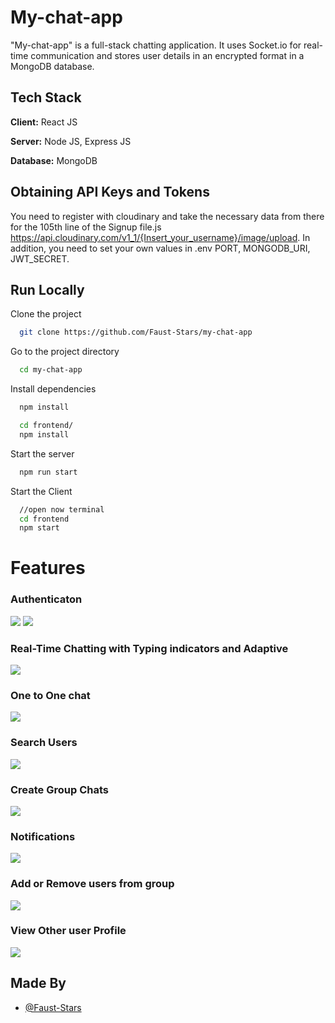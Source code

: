 # My-chat-app

"My-chat-app" is a full-stack chatting application. It uses Socket.io for real-time communication and stores user details in an encrypted format in a MongoDB database.

## Tech Stack

**Client:** React JS

**Server:** Node JS, Express JS

**Database:** MongoDB

## Obtaining API Keys and Tokens

You need to register with cloudinary and take the necessary data from there for the 105th line of the Signup file.js https://api.cloudinary.com/v1_1/{Insert_your_username}/image/upload. In addition, you need to set your own values in .env PORT, MONGODB_URI, JWT_SECRET.

## Run Locally

Clone the project

```bash
  git clone https://github.com/Faust-Stars/my-chat-app
```

Go to the project directory

```bash
  cd my-chat-app
```

Install dependencies

```bash
  npm install
```

```bash
  cd frontend/
  npm install
```

Start the server

```bash
  npm run start
```

Start the Client

```bash
  //open now terminal
  cd frontend
  npm start
```

# Features

### Authenticaton

![](https://github.com/Faust-Stars/my-chat-app/blob/master/screenshots/login.PNG)
![](https://github.com/Faust-Stars/my-chat-app/blob/master/screenshots/signup.PNG)

### Real-Time Chatting with Typing indicators and Adaptive

![](https://github.com/Faust-Stars/my-chat-app/blob/master/screenshots/real-time_and_adaptive.PNG)

### One to One chat

![](https://github.com/Faust-Stars/my-chat-app/blob/master/screenshots/mainscreen.PNG)

### Search Users

![](https://github.com/Faust-Stars/my-chat-app/blob/master/screenshots/search.PNG)

### Create Group Chats

![](https://github.com/Faust-Stars/my-chat-app/blob/master/screenshots/create_new_group.PNG)

### Notifications

![](https://github.com/Faust-Stars/my-chat-app/blob/master/screenshots/group_and_notification.PNG)

### Add or Remove users from group

![](https://github.com/Faust-Stars/my-chat-app/blob/master/screenshots/add_and_remove_users.PNG)

### View Other user Profile

![](https://github.com/Faust-Stars/my-chat-app/blob/master/screenshots/profile.PNG)

## Made By

- [@Faust-Stars](https://github.com/Faust-Stars)
